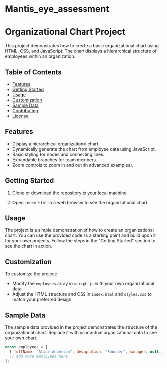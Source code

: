 # Mantis_eye_assessment

# Organizational Chart Project

This project demonstrates how to create a basic organizational chart using HTML, CSS, and JavaScript. The chart displays a hierarchical structure of employees within an organization.

## Table of Contents
- [Features](#features)
- [Getting Started](#getting-started)
- [Usage](#usage)
- [Customization](#customization)
- [Sample Data](#sample-data)
- [Contributing](#contributing)
- [License](#license)

## Features

- Display a hierarchical organizational chart.
- Dynamically generate the chart from employee data using JavaScript.
- Basic styling for nodes and connecting lines.
- Expandable branches for team members.
- Zoom controls to zoom in and out (in advanced examples).

## Getting Started

1. Clone or download the repository to your local machine.

2. Open `index.html` in a web browser to see the organizational chart.

## Usage

The project is a simple demonstration of how to create an organizational chart. You can use the provided code as a starting point and build upon it for your own projects. Follow the steps in the "Getting Started" section to see the chart in action.

## Customization

To customize the project:

- Modify the `employees` array in `script.js` with your own organizational data.
- Adjust the HTML structure and CSS in `index.html` and `styles.css` to match your preferred design.

## Sample Data

The sample data provided in the project demonstrates the structure of the organizational chart. Replace it with your actual organizational data to see your own chart.

```javascript
const employees = [
  { fullName: "Alice Anderson", designation: "Founder", manager: null },
  // Add more employees here
];
